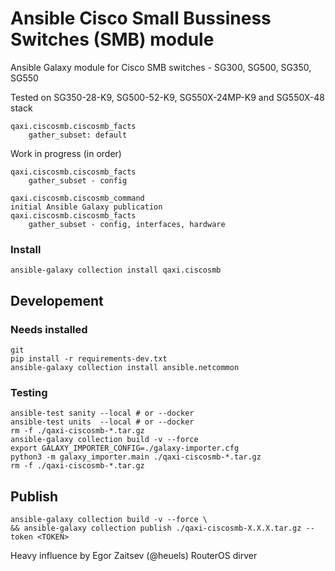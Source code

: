 # Ansible Cisco Small Bussiness Switches (SMB) module

Ansible Galaxy module for Cisco SMB switches - SG300, SG500, SG350, SG550


Tested on SG350-28-K9, SG500-52-K9, SG550X-24MP-K9 and SG550X-48 stack
```
qaxi.ciscosmb.ciscosmb_facts
    gather_subset: default
```

Work in progress (in order)
```
qaxi.ciscosmb.ciscosmb_facts
    gather_subset - config

qaxi.ciscosmb.ciscosmb_command
initial Ansible Galaxy publication
qaxi.ciscosmb.ciscosmb_facts
    gather_subset - config, interfaces, hardware
```

### Install

```
ansible-galaxy collection install qaxi.ciscosmb
```

## Developement

### Needs installed
```
git
pip install -r requirements-dev.txt
ansible-galaxy collection install ansible.netcommon
```

### Testing


```
ansible-test sanity --local # or --docker
ansible-test units  --local # or --docker
rm -f ./qaxi-ciscosmb-*.tar.gz
ansible-galaxy collection build -v --force
export GALAXY_IMPORTER_CONFIG=./galaxy-importer.cfg
python3 -m galaxy_importer.main ./qaxi-ciscosmb-*.tar.gz
rm -f ./qaxi-ciscosmb-*.tar.gz
```

## Publish
```
ansible-galaxy collection build -v --force \
&& ansible-galaxy collection publish ./qaxi-ciscosmb-X.X.X.tar.gz --token <TOKEN> 

```


Heavy influence by Egor Zaitsev (@heuels) RouterOS dirver
